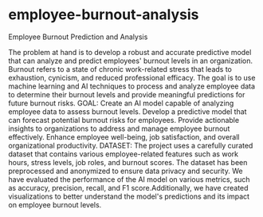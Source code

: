 # employee-burnout-analysis
Employee Burnout Prediction and Analysis

The problem at hand is to develop a robust and accurate predictive model that can analyze and predict employees' burnout levels in an organization. Burnout refers to a state of chronic work-related stress that leads to exhaustion, cynicism, and reduced professional efficacy. The goal is to use machine learning and AI techniques to process and analyze employee data to determine their burnout levels and provide meaningful predictions for future burnout risks.
GOAL:
Create an AI model capable of analyzing employee data to assess burnout levels.
Develop a predictive model that can forecast potential burnout risks for employees.
Provide actionable insights to organizations to address and manage employee burnout effectively.
Enhance employee well-being, job satisfaction, and overall organizational productivity.
DATASET:
The project uses a carefully curated dataset that contains various employee-related features such as work hours, stress levels, job roles, and burnout scores. The dataset has been preprocessed and anonymized to ensure data privacy and security.
We have evaluated the performance of the AI model on various metrics, such as accuracy, precision, recall, and F1 score.Additionally, we have created visualizations to better understand the model's predictions and its impact on employee burnout levels.
